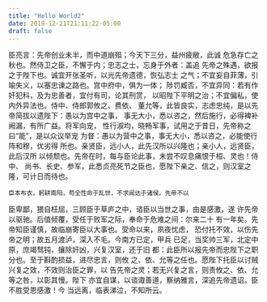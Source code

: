 ```yaml
---
title: "Hello World2"
date: 2019-12-21T21:11:22-05:00
draft: false
---
```


臣亮言：先帝创业未半，而中道崩殂；今天下三分，益州疲敝，此诚
危急存亡之秋也。然侍卫之臣，不懈于内；忠志之士，忘身于外者：盖追
先帝之殊遇，欲报之于陛下也。诚宜开张圣听，以光先帝遗德，恢弘志士
之气；不宜妄自菲薄，引喻失义，以塞忠谏之路也。宫中府中，俱为一体；
陟罚臧否，不宜异同：若有作奸犯科，及为忠善者，宜付有司，论其刑赏，
以昭陛下平明之治；不宜偏私，使内外异法也。侍中、侍郎郭攸之、费依、
董允等，此皆良实，志虑忠纯，是以先帝简拔以遗陛下：愚以为宫中之事，
事无大小，悉以咨之，然后施行，必得裨补阙漏，有所广益。将军向宠，
性行淑均，晓畅军事，试用之于昔日，先帝称之曰“能”，是以众议举宠
为督：愚以为营中之事，事无大小，悉以咨之，必能使行阵和穆，优劣得
所也。亲贤臣，远小人，此先汉所以兴隆也；亲小人，远贤臣，此后汉所
以倾颓也。先帝在时，每与臣论此事，未尝不叹息痛恨于桓、灵也！侍中、
尚书、长史、参军，此悉贞亮死节之臣也，愿陛下亲之、信之，则汉室之
隆，可计日而待也。

    臣本布衣，躬耕南阳，苟全性命于乱世，不求闻达于诸侯。先帝不以
臣卑鄙，猥自枉屈，三顾臣于草庐之中，谘臣以当世之事，由是感激，遂
许先帝以驱驰。后值倾覆，受任于败军之际，奉命于危难之间：尔来二十
有一年矣。先帝知臣谨慎，故临崩寄臣以大事也。受命以来，夙夜忧虑，
恐付托不效，以伤先帝之明；故五月渡泸，深入不毛。今南方已定，甲兵
已足，当奖帅三军，北定中原，庶竭驽钝，攘除奸凶，兴复汉室，还于旧
都：此臣所以报先帝而忠陛下之职分也。至于斟酌损益，进尽忠言，则攸
之、依、允等之任也。愿陛下托臣以讨贼兴复之效，不效则治臣之罪，以
告先帝之灵；若无兴复之言，则责攸之、依、允等之咎，以彰其慢。陛下
亦宜自谋，以谘诹善道，察纳雅言，深追先帝遗诏。臣不胜受恩感激！今
当远离，临表涕泣，不知所云。

